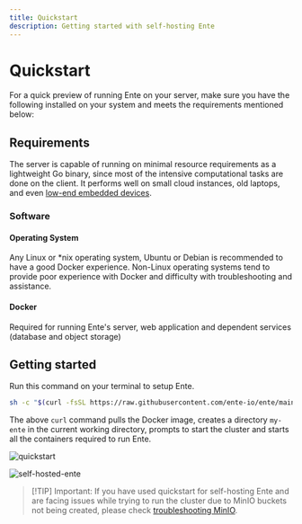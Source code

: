 ```yaml
---
title: Quickstart
description: Getting started with self-hosting Ente
---
```


# Quickstart

For a quick preview of running Ente on your server, make sure you have the following installed on your system and meets the requirements mentioned below:

## Requirements

The server is capable of running on minimal resource requirements as a
lightweight Go binary, since most of the intensive computational tasks are done
on the client. It performs well on small cloud instances, old laptops, and even
[low-end embedded devices](https://github.com/ente-io/ente/discussions/594).

### Software

#### Operating System

Any Linux or \*nix operating system, Ubuntu or Debian is recommended to have a
good Docker experience. Non-Linux operating systems tend to provide poor
experience with Docker and difficulty with troubleshooting and assistance.

#### Docker

Required for running Ente's server, web application and dependent services
(database and object storage)

## Getting started

Run this command on your terminal to setup Ente.

```sh
sh -c "$(curl -fsSL https://raw.githubusercontent.com/ente-io/ente/main/server/quickstart.sh)"
```

The above `curl` command pulls the Docker image, creates a directory `my-ente`
in the current working directory, prompts to start the cluster and starts all the containers required to run Ente.

![quickstart](/quickstart.png)

![self-hosted-ente](/web-app.webp)

> [!TIP] Important:
> If you have used quickstart for self-hosting Ente and are facing issues while  trying to run the cluster due to MinIO buckets not being created, please check  [troubleshooting MinIO](/self-hosting/troubleshooting/docker#minio-provisioning-error).

